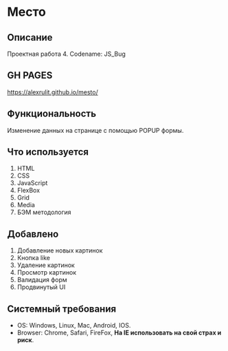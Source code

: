 # Место

## Описание
Проектная работа 4. Codename: JS_Bug

## GH PAGES
https://alexrulit.github.io/mesto/

## Функциональность
Изменение данных на странице с помощью POPUP формы.

## Что используется
1. HTML
2. CSS
3. JavaScript
4. FlexBox
5. Grid
6. Media
7. БЭМ методология

## Добавлено
1. Добавление новых картинок
2. Кнопка like
3. Удаление картинок
4. Просмотр картинок
5. Валидация форм
6. Продвинутый UI

## Системный требования
* OS: Windows, Linux, Mac, Android, IOS.
* Browser: Chrome, Safari, FireFox, __На IE использовать на свой страх и риск__.
